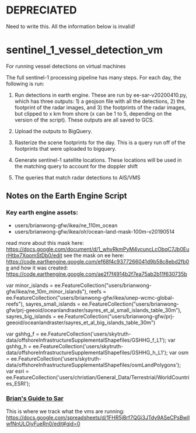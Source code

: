 # DEPRECIATED

Need to write this. All the information below is invalid!

# sentinel_1_vessel_detection_vm
For running vessel detections on virtual machines


The full sentinel-1 processing pipeline has many steps. For each day, the following is run:

1. Run detections in earth engine. These are run by ee-sar-v20200410.py, which has three outputs: 1) a geojson file with all the detections, 2) the footprint of the radar images, and 3) the footprints of the radar images, but clipped to x km from shore (x can be 1 to 5, depending on the version of the script). These outputs are all saved to GCS.

2. Upload the outputs to BigQuery. 

3. Rasterize the scene footprints for the day. This is a query run off of the footprints that were uploaded to bigquery.

4. Generate sentinel-1 satellite locations. These locations will be used in the matching query to account for the doppler shift

5. The queries that match radar detections to AIS/VMS





## Notes on the Earth Engine Script

### Key earth engine assets:
 - users/brianwong-gfw/ikea/ne_110m_ocean
 - users/brianwong-gfw/ikea/olr/ocean-land-mask-100m-v20190514

read more about this mask here:
https://docs.google.com/document/d/1_whvRkmPyM4vcuncLcObqC7Jb0EurHtbx7XqomStDb0/edit
see the mask on ee here: https://code.earthengine.google.com/ef68f4c9377266041d9b58c8ebd2fb0e
and how it was created: https://code.earthengine.google.com/ae2f7f4914b2f7ea75ab2b11f630735b 


var minor_islands = ee.FeatureCollection("users/brianwong-gfw/ikea/ne_10m_minor_islands"),
    reefs = ee.FeatureCollection("users/brianwong-gfw/ikea/unep-wcmc-global-reefs"),
    sayres_small_islands = ee.FeatureCollection("users/brianwong-gfw/prj-geeoid/oceanlandraster/sayres_et_al_small_islands_table_30m"),
    sayres_big_islands = ee.FeatureCollection("users/brianwong-gfw/prj-geeoid/oceanlandraster/sayres_et_al_big_islands_table_30m")
  
var gshhg_f = ee.FeatureCollection('users/skytruth-data/offshoreInfrastructureSupplementalShapefiles/GSHHG_f_L1');
var gshhg_h = ee.FeatureCollection('users/skytruth-data/offshoreInfrastructureSupplementalShapefiles/GSHHG_h_L1');
var osm = ee.FeatureCollection('users/skytruth-data/offshoreInfrastructureSupplementalShapefiles/osmLandPolygons');
var esri = ee.FeatureCollection('users/christian/General_Data/Terrestrial/WorldCountries_ESRI');

### [Brian's Guide to Sar](https://docs.google.com/document/d/13eUsBSrPEVRsjZKZPi1ic6R5qlH4PqVDgdSxAi0VwOs/edit#)


This is where we track what the vms are running: https://docs.google.com/spreadsheets/d/1FHR5jBrf7QGi3JTdy9ASeCPsBwllwfNnULOjyFueRn0/edit#gid=0
